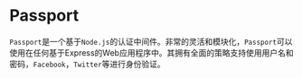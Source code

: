 # Passport

`Passport`是一个基于`Node.js`的认证中间件。非常的灵活和模块化，`Passport`可以使用在任何基于Express的Web应用程序中。其拥有全面的策略支持使用用户名和密码，`Facebook`，`Twitter`等进行身份验证。

